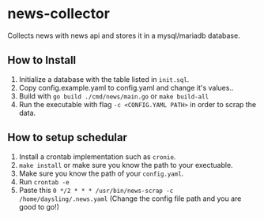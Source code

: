# news-collector
Collects news with news api and stores it in a mysql/mariadb database.

## How to Install
1. Initialize a database with the table listed in `init.sql`.
2. Copy config.example.yaml to config.yaml and change it's values..
3. Build with `go build ./cmd/news/main.go` or `make build-all`
4. Run the executable with flag `-c <CONFIG.YAML PATH>` in order to scrap the data.

## How to setup schedular
1. Install a crontab implementation such as `cronie`.
2. `make install` or make sure you know the path to your exectuable.
3. Make sure you know the path of your `config.yaml`.
4. Run `crontab -e` 
5. Paste this `0 */2 * * * /usr/bin/news-scrap -c /home/daysling/.news.yaml` (Change the config file path and you are good to go!)
